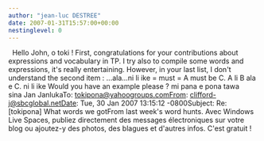 ```yaml
---
author: "jean-luc DESTREE"
date: 2007-01-31T15:57:00+00:00
nestinglevel: 0
---
```

  Hello John, o toki ! First, congratulations for your contributions about expressions and vocabulary in TP. I try also to compile some words and expressions, it's really entertaining. However, in your last list, I don't understand the second item : ...ala...ni li ike = must = A must be C. A li B ala e C. ni li ike Would you have an example please ? mi pana e pona tawa sina Jan JanlukaTo: [tokipona@yahoogroups.comFrom](mailto://tokipona@yahoogroups.comFrom): [clifford-j@sbcglobal.netDate](mailto://clifford-j@sbcglobal.netDate): Tue, 30 Jan 2007 13:15:12 -0800Subject: Re: \[tokipona\] What words we gotFrom last week's word hunts. Avec Windows Live Spaces, publiez directement des messages électroniques sur votre blog ou ajoutez-y des photos, des blagues et d'autres infos. C'est gratuit !